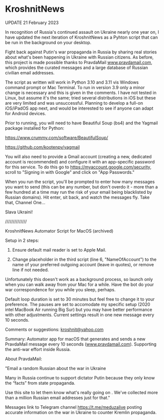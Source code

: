 # KroshnitNews

UPDATE 21 February 2023

In recognition of Russia's continued assault on Ukraine nearly one year on, I have updated the next iteration of KroshnitNews as a Pyhton script that can be run in the background on your desktop.

Fight back against Putin's war propaganda in Russia by sharing real stories about what's been happening in Ukraine with Russian citizens. As before, this project is made possible thanks to PravdaMail www.pravdamail.com, which provides the curated messages and a large database of Russian civilian email addresses.

The script as written will work in Python 3.10 and 3.11 vis Windows command prompt or Mac Terminal. To run in version 3.9 only a minor change is necessary and this is given in the comments. I have not tested in Linux, but assume it's the same; tried several distributions in iOS but these are very limited and was unsuccessful. Planning to develop a full-on iOS/iPadOS app next, and would be interested to see if anyone can adapt for Android devices.

Prior to running, you will need to have Beautiful Soup (bs4) and the Yagmail package installed for Python:

https://www.crummy.com/software/BeautifulSoup/

https://github.com/kootenpv/yagmail

You will also need to provide a Gmail account (creating a new, dedicated account is recommended) and configure it with an app-specific password for this service. To do this go to https://myaccount.google.com/security, scroll to "Signing in with Google" and click on "App Passwords."

When you run the script, you'll be prompted to enter how many messages you want to send (this can be any number, but don't overdo it - more than a few hundred at a time may run the risk of your email being blacklisted by Russian domains). Hit enter, sit back, and watch the messages fly. Take that, Channel One...

Slava Ukraini!


//////////////

KroshnitNews Automator Script for MacOS (archived)

Setup in 2 steps:

1) Ensure default mail reader is set to Apple Mail.

2) Change placeholder in the third script (line 6, "NameOfAccount") to the name of your preferred outgoing account (leave in quotes), or remove line if not needed.

Unfortunately this doesn't work as a background process, so launch only when you can walk away from your Mac for a while. Have the bot do your war correspondence for you while you sleep, perhaps.

Default loop duration is set to 30 minutes but feel free to change it to your preference. The pauses are set to accomodate my specific setup (2020 intel MacBook Air running Big Sur) but you may have better performance with other adjustments. Current settings result in one new message every 10 seconds.

Comments or suggestions: kroshnit@yahoo.com

Summary:
Automator app for macOS that generates and sends a new PravdaMail message every 10 seconds (www.pravdamail.com). Supporting the anti-war effort inside Russia.

About PravdaMail:

"Email a random Russian about the war in Ukraine

Many in Russia continue to support dictator Putin because they only know the “facts” from state propaganda.

Use this site to let them know what's really going on . We've collected more than a million Russian email addresses just for that."

Messages link to Telegram channel https://t.me/meduzalive posting accurate information on the war in Ukraine to counter Kremlin propaganda.

